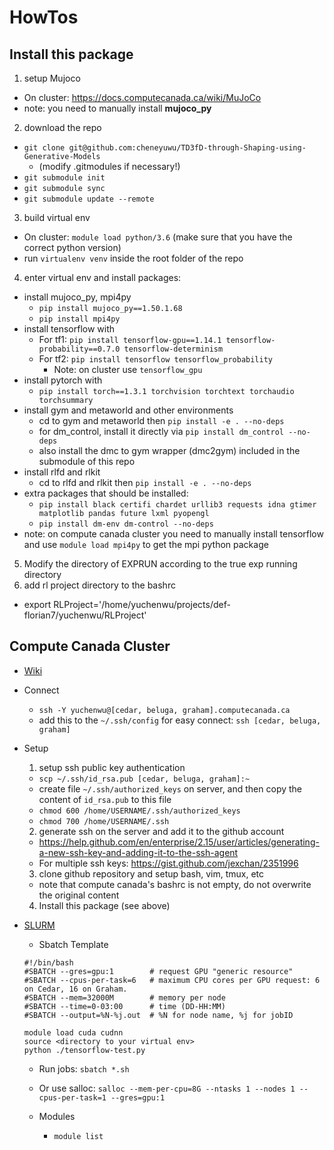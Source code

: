 # HowTos

## Install this package
1. setup Mujoco
  - On cluster: https://docs.computecanada.ca/wiki/MuJoCo
  - note: you need to manually install **mujoco_py**
2. download the repo
  - `git clone git@github.com:cheneyuwu/TD3fD-through-Shaping-using-Generative-Models`
    - (modify .gitmodules if necessary!)
  - `git submodule init`
  - `git submodule sync`
  - `git submodule update --remote`
3. build virtual env
  - On cluster: `module load python/3.6` (make sure that you have the correct python version)
  - run `virtualenv venv` inside the root folder of the repo
4. enter virtual env and install packages:
  - install mujoco_py, mpi4py
    - `pip install mujoco_py==1.50.1.68`
    - `pip install mpi4py`
  - install tensorflow with
    - For tf1: `pip install tensorflow-gpu==1.14.1 tensorflow-probability==0.7.0 tensorflow-determinism`
    - For tf2: `pip install tensorflow tensorflow_probability`
      - Note: on cluster use `tensorflow_gpu`
  - install pytorch with
    - `pip install torch==1.3.1 torchvision torchtext torchaudio torchsummary`
  - install gym and metaworld and other environments
    - cd to gym and metaworld then `pip install -e . --no-deps`
    - for dm_control, install it directly via `pip install dm_control --no-deps`
    - also install the dmc to gym wrapper (dmc2gym) included in the submodule of this repo
  - install rlfd and rlkit
    - cd to rlfd and rlkit then `pip install -e . --no-deps`
  - extra packages that should be installed:
    - `pip install black certifi chardet urllib3 requests idna gtimer matplotlib pandas future lxml pyopengl`
    - `pip install dm-env dm-control --no-deps`
  - note: on compute canada cluster you need to manually install tensorflow and use `module load mpi4py` to get the mpi python package
5. Modify the directory of EXPRUN according to the true exp running directory
6. add rl project directory to the bashrc
  - export RLProject='/home/yuchenwu/projects/def-florian7/yuchenwu/RLProject'

## Compute Canada Cluster
- [Wiki](https://docs.computecanada.ca/wiki/Main_Page)
- Connect
  - `ssh -Y yuchenwu@[cedar, beluga, graham].computecanada.ca`
  - add this to the `~/.ssh/config` for easy connect: `ssh [cedar, beluga, graham]`
- Setup
  1. setup ssh public key authentication
    - `scp ~/.ssh/id_rsa.pub [cedar, beluga, graham]:~`
    - create file `~/.ssh/authorized_keys` on server, and then copy the content of `id_rsa.pub` to this file
    - `chmod 600 /home/USERNAME/.ssh/authorized_keys`
    - `chmod 700 /home/USERNAME/.ssh`
  2. generate ssh on the server and add it to the github account
    - https://help.github.com/en/enterprise/2.15/user/articles/generating-a-new-ssh-key-and-adding-it-to-the-ssh-agent
    - For multiple ssh keys: https://gist.github.com/jexchan/2351996
  3. clone github repository and setup bash, vim, tmux, etc
    - note that compute canada's bashrc is not empty, do not overwrite the original content
  4. Install this package (see above)


- [SLURM](https://www.rc.fas.harvard.edu/resources/documentation/convenient-slurm-commands/)
  - Sbatch Template
  ```
  #!/bin/bash
  #SBATCH --gres=gpu:1        # request GPU "generic resource"
  #SBATCH --cpus-per-task=6   # maximum CPU cores per GPU request: 6 on Cedar, 16 on Graham.
  #SBATCH --mem=32000M        # memory per node
  #SBATCH --time=0-03:00      # time (DD-HH:MM)
  #SBATCH --output=%N-%j.out  # %N for node name, %j for jobID

  module load cuda cudnn
  source <directory to your virtual env>
  python ./tensorflow-test.py
  ```
  - Run jobs: `sbatch *.sh`
  - Or use salloc: `salloc --mem-per-cpu=8G --ntasks 1 --nodes 1 --cpus-per-task=1 --gres=gpu:1`

  - Modules
    - `module list`